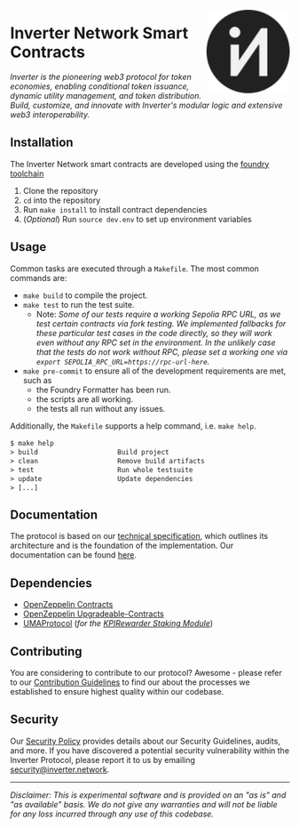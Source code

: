 <a href="https://inverter.network" target="_blank"><img align="right" width="150" height="150" top="100" src="./assets/logo_circle.svg"></a>

# Inverter Network Smart Contracts
*Inverter is the pioneering web3 protocol for token economies, enabling conditional token issuance, dynamic utility management, and token distribution. Build, customize, and innovate with Inverter's modular logic and extensive web3 interoperability.*

## Installation

The Inverter Network smart contracts are developed using the [foundry toolchain](https://getfoundry.sh)

1. Clone the repository
2. `cd` into the repository
3. Run `make install` to install contract dependencies
4. (_Optional_) Run `source dev.env` to set up environment variables

## Usage

Common tasks are executed through a `Makefile`. The most common commands are:
* `make build` to compile the project.
* `make test` to run the test suite.
  * Note: _Some of our tests  require a working Sepolia RPC URL, as we test certain contracts via fork testing. We implemented fallbacks for these particular test cases in the code directly, so they will work even without any RPC set in the environment. In the unlikely case that the tests do not work without RPC, please set a working one via `export SEPOLIA_RPC_URL=https://rpc-url-here`._
* `make pre-commit` to ensure all of the development requirements are met, such as
  * the Foundry Formatter has been run.
  * the scripts are all working.
  * the tests all run without any issues.

Additionally, the `Makefile` supports a help command, i.e. `make help`.

```
$ make help
> build                    Build project
> clean                    Remove build artifacts
> test                     Run whole testsuite
> update                   Update dependencies
> [...]
```

## Documentation
The protocol is based on our [technical specification](https://docs.google.com/document/d/1j6WXBZzyYCOfO36ZYvKkgqrO2UAcy0kW5eJeZousn7E), which outlines its architecture and is the foundation of the implementation. Our documentation can be found [here](https://docs.inverter.network).

## Dependencies
- [OpenZeppelin Contracts](https://github.com/OpenZeppelin/openzeppelin-contracts)
- [OpenZeppelin Upgradeable-Contracts](https://github.com/OpenZeppelin/openzeppelin-contracts-upgradeable)
- [UMAProtocol](https://github.com/UMAprotocol/protocol) (_for the [KPIRewarder Staking Module](./src/modules/logicModule/LM_PC_KPIRewarder_v1.sol)_)

## Contributing
You are considering to contribute to our protocol? Awesome - please refer to our [Contribution Guidelines](./CONTRIBUTING.md) to find our about the processes we established to ensure highest quality within our codebase.

## Security
Our [Security Policy](./SECURITY.md) provides details about our Security Guidelines, audits, and more. If you have discovered a potential security vulnerability within the Inverter Protocol, please report it to us by emailing [security@inverter.network](mailto:security@inverter.network).

-----
_Disclaimer: This is experimental software and is provided on an "as is" and "as available" basis. We do not give any warranties and will not be liable for any loss incurred through any use of this codebase._

